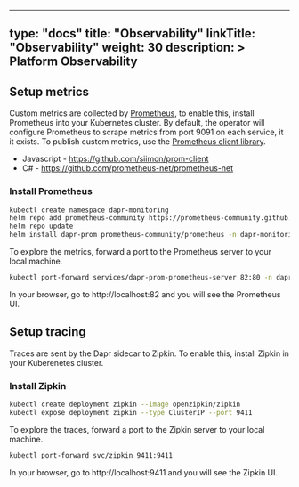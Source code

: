 
---
type: "docs"
title: "Observability"
linkTitle: "Observability"
weight: 30
description: >
    Platform Observability
---


## Setup metrics

Custom metrics are collected by [Prometheus](https://prometheus.io/), to enable this, install Prometheus into your Kubernetes cluster.  By default, the operator will configure Prometheus to scrape metrics from port 9091 on each service, it it exists.
To publish custom metrics, use the [Prometheus client library](https://prometheus.io/docs/instrumenting/clientlibs/).

- Javascript - https://github.com/siimon/prom-client
- C# - https://github.com/prometheus-net/prometheus-net

### Install Prometheus

```bash
kubectl create namespace dapr-monitoring
helm repo add prometheus-community https://prometheus-community.github.io/helm-charts
helm repo update
helm install dapr-prom prometheus-community/prometheus -n dapr-monitoring
```

To explore the metrics, forward a port to the Prometheus server to your local machine.

```bash
kubectl port-forward services/dapr-prom-prometheus-server 82:80 -n dapr-monitoring
```

In your browser, go to http://localhost:82 and you will see the Prometheus UI.

## Setup tracing

Traces are sent by the Dapr sidecar to Zipkin.  To enable this, install Zipkin in your Kuberenetes cluster.

### Install Zipkin

```bash
kubectl create deployment zipkin --image openzipkin/zipkin
kubectl expose deployment zipkin --type ClusterIP --port 9411
```

To explore the traces, forward a port to the Zipkin server to your local machine.

```bash
kubectl port-forward svc/zipkin 9411:9411
```

In your browser, go to http://localhost:9411 and you will see the Zipkin UI.
